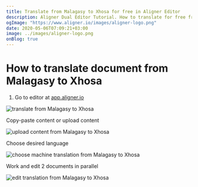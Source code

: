 ```yaml
---
title: Translate from Malagasy to Xhosa for free in Aligner Editor
description: Aligner Dual Editor Tutorial. How to translate for free from Malagasy to Xhosa. Aligner is multilingual document management platform. 
ogImage: "https://www.aligner.io/images/aligner-logo.png"
date: 2020-05-06T07:09:21+03:00
image: ../images/aligner-logo.png
onBlog: true
---
```


# How to translate document from Malagasy to Xhosa

1. Go to editor at [app.aligner.io](https://app.aligner.io "Aligner App web page")

![translate from Malagasy to Xhosa](../aligner-blank-editor.png "translate from Malagasy to Xhosa")

Copy-paste content or upload content

![upload content from Malagasy to Xhosa](../aligner-uploaded-document.png "upload content from Malagasy to Xhosa")

Choose desired language

![choose machine translation from Malagasy to Xhosa](../aligner-language-dropdown.png "choose machine translation from Malagasy to Xhosa")

Work and edit 2 documents in parallel

![edit translation from Malagasy to Xhosa](../aligner-double-sitded-editor.png "edit translation from Malagasy to Xhosa")

